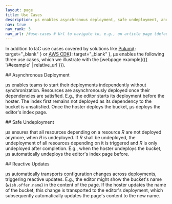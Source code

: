 ```yaml
---
layout: page
title: Use Cases
description: µs enables asynchronous deployment, safe undeployment, and reactive updates across teams in addition to the standard infrastructure as code use cases covered by other state-of-the-art solutions.
nav: true
nav_rank: 3
nav_url: /#use-cases # Url to navigate to, e.g., on article page (defaults to .url)
---
```


In addition to IaC use cases covered by solutions like
[Pulumi](https://www.pulumi.com){: target="_blank" } or [AWS CDK](https://aws.amazon.com/cdk/){: target="_blank" },
µs enables the following three use cases,
which we illustrate with the [webpage example]({{ '/#example' | relative_url }}).

<div class="row">
<div class="col-12 col-lg-4" markdown="1">
## Asynchronous Deployment

µs enables teams to start their deployments independently without synchronization.
Resources are asynchronously deployed once their dependencies are satisfied.
E.g., the editor starts its deployment before the hoster.
The index first remains not deployed as its dependency to the bucket is unsatisfied.
Once the hoster deploys the bucket, µs deploys the editor's index page.
</div>
<div class="col-12 col-lg-4" markdown="1">
## Safe Undeployment

µs ensures that all resources depending on a resource *R*
are not deployed anymore, when *R* is undeployed.
If *R* shall be undeployed, the undeployment of all resources depending on it is triggered
and *R* is only undeployed after completion.
E.g., when the hoster undeploys the bucket, µs automatically undeploys the editor's index page before.
</div>
<div class="col-12 col-lg-4" markdown="1">
## Reactive Updates

µs automatically transports configuration changes across deployments, triggering reactive updates.
E.g., the editor might show the bucket's name (`wish.offer.name`) in the content of the page.
If the hoster updates the name of the bucket,
this change is transported to the editor's deployment,
which subsequently automatically updates the page's content to the new name.
</div>
</div>
